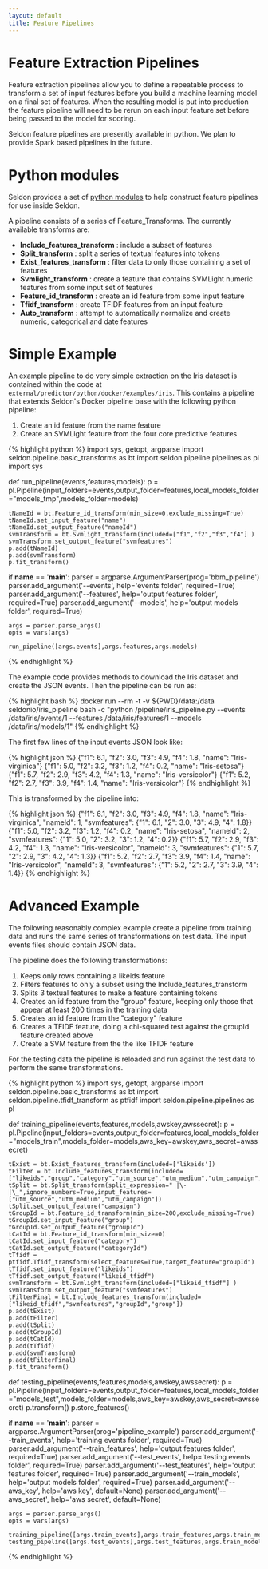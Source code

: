 ```yaml
---
layout: default
title: Feature Pipelines
---
```


# Feature Extraction Pipelines 
Feature extraction pipelines allow you to define a repeatable process to transform a set of input features before you build a machine learning model on a final set of features. When the resulting model is put into production the feature pipeline will need to be rerun on each input feature set before being passed to the model for scoring.

Seldon feature pipelines are presently available in python. We plan to provide Spark based pipelines in the future.

# Python modules
Seldon provides a set of [python modules](python-package.html) to help construct feature pipelines for use inside Seldon.

A pipeline consists of a series of Feature_Transforms. The currently available transforms are:

 * **Include_features_transform** : include a subset of features
 * **Split_transform** : split a series of textual features into tokens
 * **Exist_features_transform** : filter data to only those containing a set of features
 * **Svmlight_transform** : create a feature that contains SVMLight numeric features from some input set of features
 * **Feature_id_transform** : create an id feature from some input feature
 * **Tfidf_transform** : create TFIDF features from an input feature
 * **Auto_transform** : attempt to automatically normalize and create numeric, categorical and date features

# Simple Example
An example pipeline to do very simple extraction on the Iris dataset is contained within the code at `external/predictor/python/docker/examples/iris`. This contains a pipeline that extends Seldon's Docker pipeline base with the following python pipeline:

 1. Create an id feature from the name feature
 1. Create an SVMLight feature from the four core predictive features

{% highlight python %}
import sys, getopt, argparse
import seldon.pipeline.basic_transforms as bt
import seldon.pipeline.pipelines as pl
import sys

def run_pipeline(events,features,models):
    p = pl.Pipeline(input_folders=events,output_folder=features,local_models_folder="models_tmp",models_folder=models)

    tNameId = bt.Feature_id_transform(min_size=0,exclude_missing=True)
    tNameId.set_input_feature("name")
    tNameId.set_output_feature("nameId")
    svmTransform = bt.Svmlight_transform(included=["f1","f2","f3","f4"] )
    svmTransform.set_output_feature("svmfeatures")
    p.add(tNameId)
    p.add(svmTransform)
    p.fit_transform()

if __name__ == '__main__':
    parser = argparse.ArgumentParser(prog='bbm_pipeline')
    parser.add_argument('--events', help='events folder', required=True)
    parser.add_argument('--features', help='output features folder', required=True)
    parser.add_argument('--models', help='output models folder', required=True)

    args = parser.parse_args()
    opts = vars(args)

    run_pipeline([args.events],args.features,args.models)
{% endhighlight %}

The example code provides methods to download the Iris dataset and create the JSON events. Then the pipeline can be run as:

{% highlight bash %}
docker run --rm -t -v ${PWD}/data:/data seldonio/iris_pipeline bash -c "python /pipeline/iris_pipeline.py --events /data/iris/events/1 --features /data/iris/features/1 --models /data/iris/models/1"
{% endhighlight %}

The first few lines of the input events JSON look like:

{% highlight json %}
{"f1": 6.1, "f2": 3.0, "f3": 4.9, "f4": 1.8, "name": "Iris-virginica"}
{"f1": 5.0, "f2": 3.2, "f3": 1.2, "f4": 0.2, "name": "Iris-setosa"}
{"f1": 5.7, "f2": 2.9, "f3": 4.2, "f4": 1.3, "name": "Iris-versicolor"}
{"f1": 5.2, "f2": 2.7, "f3": 3.9, "f4": 1.4, "name": "Iris-versicolor"}
{% endhighlight %}

This is transformed by the pipeline into:

{% highlight json %}
{"f1": 6.1, "f2": 3.0, "f3": 4.9, "f4": 1.8, "name": "Iris-virginica", "nameId": 1, "svmfeatures": {"1": 6.1, "2": 3.0, "3": 4.9, "4": 1.8}}
{"f1": 5.0, "f2": 3.2, "f3": 1.2, "f4": 0.2, "name": "Iris-setosa", "nameId": 2, "svmfeatures": {"1": 5.0, "2": 3.2, "3": 1.2, "4": 0.2}}
{"f1": 5.7, "f2": 2.9, "f3": 4.2, "f4": 1.3, "name": "Iris-versicolor", "nameId": 3, "svmfeatures": {"1": 5.7, "2": 2.9, "3": 4.2, "4": 1.3}}
{"f1": 5.2, "f2": 2.7, "f3": 3.9, "f4": 1.4, "name": "Iris-versicolor", "nameId": 3, "svmfeatures": {"1": 5.2, "2": 2.7, "3": 3.9, "4": 1.4}}
{% endhighlight %}

# Advanced Example
The following reasonably complex example create a pipeline from training data and runs the same series of transformations on test data. The input events files should contain JSON data.

The pipeline does the following transformations:

 1. Keeps only rows containing a likeids feature
 1. Filters features to only a subset using the Include_features_transform
 1. Splits 3 textual features to make a feature containing tokens
 1. Creates an id feature from the "group" feature, keeping only those that appear at least 200 times in the training data
 1. Creates an id feature from the "category" feature
 1. Creates a TFIDF feature, doing a chi-squared test against the groupId feature created above
 1. Create a SVM feature from the the like TFIDF feature

For the testing data the pipeline is reloaded and run against the test data to perform the same transformations.

{% highlight python %}
import sys, getopt, argparse
import seldon.pipeline.basic_transforms as bt
import seldon.pipeline.tfidf_transform as ptfidf
import seldon.pipeline.pipelines as pl

def training_pipeline(events,features,models,awskey,awssecret):
    p = pl.Pipeline(input_folders=events,output_folder=features,local_models_folder="models_train",models_folder=models,aws_key=awskey,aws_secret=awssecret)

    tExist = bt.Exist_features_transform(included=['likeids'])
    tFilter = bt.Include_features_transform(included=["likeids","group","category","utm_source","utm_medium","utm_campaign","friend_uuids"])
    tSplit = bt.Split_transform(split_expression=" |\-|\_",ignore_numbers=True,input_features=["utm_source","utm_medium","utm_campaign"])
    tSplit.set_output_feature("campaign")
    tGroupId = bt.Feature_id_transform(min_size=200,exclude_missing=True)
    tGroupId.set_input_feature("group")
    tGroupId.set_output_feature("groupId")
    tCatId = bt.Feature_id_transform(min_size=0)
    tCatId.set_input_feature("category")
    tCatId.set_output_feature("categoryId")
    tTfidf = ptfidf.Tfidf_transform(select_features=True,target_feature="groupId")
    tTfidf.set_input_feature("likeids")
    tTfidf.set_output_feature("likeid_tfidf")
    svmTransform = bt.Svmlight_transform(included=["likeid_tfidf"] )
    svmTransform.set_output_feature("svmfeatures")
    tFilterFinal = bt.Include_features_transform(included=["likeid_tfidf","svmfeatures","groupId","group"])
    p.add(tExist)
    p.add(tFilter)
    p.add(tSplit)
    p.add(tGroupId)
    p.add(tCatId)
    p.add(tTfidf)
    p.add(svmTransform)
    p.add(tFilterFinal)
    p.fit_transform()

def testing_pipeline(events,features,models,awskey,awssecret):
    p = pl.Pipeline(input_folders=events,output_folder=features,local_models_folder="models_test",models_folder=models,aws_key=awskey,aws_secret=awssecret)
    p.transform()
    p.store_features()


if __name__ == '__main__':
    parser = argparse.ArgumentParser(prog='pipeline_example')
    parser.add_argument('--train_events', help='training events folder', required=True)
    parser.add_argument('--train_features', help='output features folder', required=True)
    parser.add_argument('--test_events', help='testing events folder', required=True)
    parser.add_argument('--test_features', help='output features folder', required=True)
    parser.add_argument('--train_models', help='output models folder', required=True)
    parser.add_argument('--aws_key', help='aws key', default=None)
    parser.add_argument('--aws_secret', help='aws secret', default=None)

    args = parser.parse_args()
    opts = vars(args)

    training_pipeline([args.train_events],args.train_features,args.train_models,args.aws_key,args.aws_secret)
    testing_pipeline([args.test_events],args.test_features,args.train_models,args.aws_key,args.aws_secret)


{% endhighlight %}



